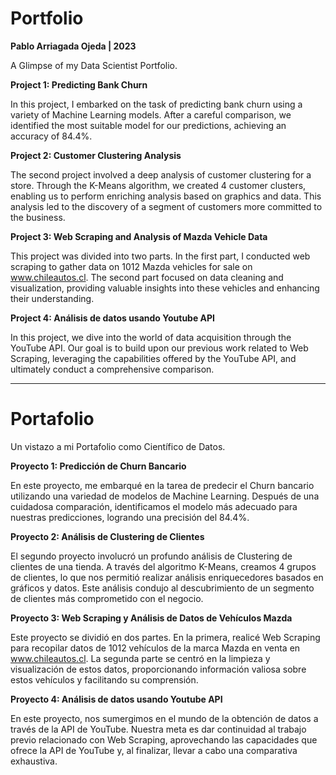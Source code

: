 # Portfolio
**Pablo Arriagada Ojeda | 2023**

A Glimpse of my Data Scientist Portfolio.


**Project 1: Predicting Bank Churn**

In this project, I embarked on the task of predicting bank churn using a variety of Machine Learning models. After a careful comparison, we identified the most suitable model for our predictions, achieving an accuracy of 84.4%.


**Project 2: Customer Clustering Analysis**

The second project involved a deep analysis of customer clustering for a store. Through the K-Means algorithm, we created 4 customer clusters, enabling us to perform enriching analysis based on graphics and data. This analysis led to the discovery of a segment of customers more committed to the business.


**Project 3: Web Scraping and Analysis of Mazda Vehicle Data**

This project was divided into two parts. In the first part, I conducted web scraping to gather data on 1012 Mazda vehicles for sale on www.chileautos.cl. The second part focused on data cleaning and visualization, providing valuable insights into these vehicles and enhancing their understanding.

**Project 4: Análisis de datos usando Youtube API**

In this project, we dive into the world of data acquisition through the YouTube API. Our goal is to build upon our previous work related to Web Scraping, leveraging the capabilities offered by the YouTube API, and ultimately conduct a comprehensive comparison.

***

# Portafolio
Un vistazo a mi Portafolio como Científico de Datos.


**Proyecto 1: Predicción de Churn Bancario**

En este proyecto, me embarqué en la tarea de predecir el Churn bancario utilizando una variedad de modelos de Machine Learning. Después de una cuidadosa comparación, identificamos el modelo más adecuado para nuestras predicciones, logrando una precisión del 84.4%.


**Proyecto 2: Análisis de Clustering de Clientes**

El segundo proyecto involucró un profundo análisis de Clustering de clientes de una tienda. A través del algoritmo K-Means, creamos 4 grupos de clientes, lo que nos permitió realizar análisis enriquecedores basados en gráficos y datos. Este análisis condujo al descubrimiento de un segmento de clientes más comprometido con el negocio.


**Proyecto 3: Web Scraping y Análisis de Datos de Vehículos Mazda**

Este proyecto se dividió en dos partes. En la primera, realicé Web Scraping para recopilar datos de 1012 vehículos de la marca Mazda en venta en www.chileautos.cl. La segunda parte se centró en la limpieza y visualización de estos datos, proporcionando información valiosa sobre estos vehículos y facilitando su comprensión.

**Proyecto 4: Análisis de datos usando Youtube API**

En este proyecto, nos sumergimos en el mundo de la obtención de datos a través de la API de YouTube. Nuestra meta es dar continuidad al trabajo previo relacionado con Web Scraping, aprovechando las capacidades que ofrece la API de YouTube y, al finalizar, llevar a cabo una comparativa exhaustiva.
